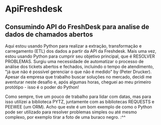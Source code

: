 # ApiFreshdesk
## Consumindo API do FreshDesk para analise de dados de chamados abertos

Aqui estou usando Python para realizar a extração, transformação e carregamento (ETL) dos dados a partir da API da Freshdesk. Mais uma vez, estou usando Python para cumprir seu objetivo principal, que é RESOLVER PROBLEMAS. Surgiu uma necessidade de automatizar o processo de análise dos tickets abertos e fechados, incluindo o tempo de atendimento, "já que não é possível gerenciar o que não é medido" by (Peter Drucker). Apesar da empresa que trabalho buscar soluções no mercado, decidi me aventurar neste desafio e, após algumas horas, cheguei ao meu primeiro protótipo - isso é o poder do Python!

Como sempre, tive um pouco de trabalho para lidar com datas, mas para isso utilizei a biblioteca PYTZ, juntamente com as bibliotecas REQUESTS e PEEWEE (um ORM). Acho que este é um bom exemplo de como o Python pode ser utilizado para resolver problemas simples ou até mesmo complexo, por exemplo tirar a foto de uma buraco negro. :^^
